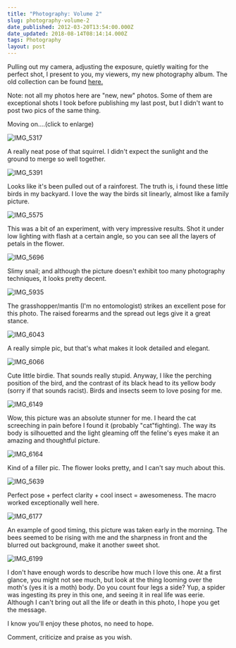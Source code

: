 ```yaml
---
title: "Photography: Volume 2"
slug: photography-volume-2
date_published: 2012-03-20T13:54:00.000Z
date_updated: 2018-08-14T08:14:14.000Z
tags: Photography
layout: post
---
```


Pulling out my camera, adjusting the exposure, quietly waiting for the perfect shot, I present to you, my viewers, my new photography album. The old collection can be found [here.](/2011/10/19/photography-volume-1/)

Note: not all my photos here are "new, new" photos. Some of them are exceptional shots I took before publishing my last post, but I didn't want to post two pics of the same thing.

Moving on....(click to enlarge)

![IMG_5317](/content/images/2018/08/IMG_5317.JPG)

A really neat pose of that squirrel. I didn't expect the sunlight and the ground to merge so well together.

![IMG_5391](/content/images/2018/08/IMG_5391.JPG)

Looks like it's been pulled out of a rainforest. The truth is, i found these little birds in my backyard. I love the way the birds sit linearly, almost like a family picture.

![IMG_5575](/content/images/2018/08/IMG_5575.JPG)

This was a bit of an experiment, with very impressive results. Shot it under low lighting with flash at a certain angle, so you can see all the layers of petals in the flower.

![IMG_5696](/content/images/2018/08/IMG_5696.JPG)

Slimy snail; and although the picture doesn't exhibit too many photography techniques, it looks pretty decent.

![IMG_5935](/content/images/2018/08/IMG_5935.JPG)

The grasshopper/mantis (I'm no entomologist) strikes an excellent pose for this photo. The raised forearms and the spread out legs give it a great stance.

![IMG_6043](/content/images/2018/08/IMG_6043.JPG)

A really simple pic, but that's what makes it look detailed and elegant.

![IMG_6066](/content/images/2018/08/IMG_6066.JPG)

Cute little birdie. That sounds really stupid. Anyway, I like the perching position of the bird, and the contrast of its black head to its yellow body (sorry if that sounds racist). Birds and insects seem to love posing for me.

![IMG_6149](/content/images/2018/08/IMG_6149.JPG)

Wow, this picture was an absolute stunner for me. I heard the cat screeching in pain before I found it (probably "cat"fighting). The way its body is silhouetted and the light gleaming off the feline's eyes make it an amazing and thoughtful picture.

![IMG_6164](/content/images/2018/08/IMG_6164.JPG)

Kind of a filler pic. The flower looks pretty, and I can't say much about this.

![IMG_5639](/content/images/2018/08/IMG_5639.JPG)

Perfect pose + perfect clarity + cool insect = awesomeness. The macro worked exceptionally well here.

![IMG_6177](/content/images/2018/08/IMG_6177.JPG)

An example of good timing, this picture was taken early in the morning. The bees seemed to be rising with me and the sharpness in front and the blurred out background, make it another sweet shot.

![IMG_6199](/content/images/2018/08/IMG_6199.JPG)

I don't have enough words to describe how much I love this one. At a first glance, you might not see much, but look at the thing looming over the moth's (yes it is a moth) body. Do you count four legs a side? Yup, a spider was ingesting its prey in this one, and seeing it in real life was eerie. Although I can't bring out all the life or death in this photo, I hope you get the message.

I know you'll enjoy these photos, no need to hope.

Comment, criticize and praise as you wish.
